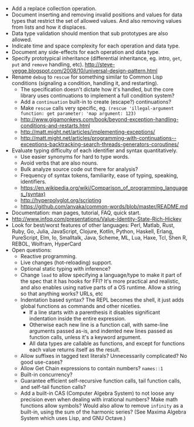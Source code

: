 - Add a replace collection operation.
- Document inserting and removing invalid positions and values for data types that restrict the set of allowed values. And also removing values from lists and how it displaces.
- Data type validation should mention that sub prototypes are also allowed.
- Indicate time and space complexity for each operation and data type.
- Document any side-effects for each operation and data type.
- Specify prototypical inheritance (differential inheritance, eg. intro, `get`, `put` and `remove` handling, etc). http://steve-yegge.blogspot.com/2008/10/universal-design-pattern.html
- Rename `debug` to `rescue` for something similar to Common Lisp conditions (signaling a condition, handling it, and restarting).
  - The specification doesn't dictate how it's handled, but the core library uses continuations to implement a full condition system?
  - Add a `continuation` built-in to create (escape?) continuations?
  - Make `rescue` calls very specific, eg. `(rescue 'illegal-argument function: get parameter: 'map argument: 123)`
  - http://www.gigamonkeys.com/book/beyond-exception-handling-conditions-and-restarts.html
  - http://matt.might.net/articles/implementing-exceptions/
  - http://matt.might.net/articles/programming-with-continuations--exceptions-backtracking-search-threads-generators-coroutines/
- Evaluate typing difficulty of each identifier and syntax quantitatively.
  - Use easier synonyms for hard to type words.
  - Avoid verbs that are also nouns.
  - Bulk analyze source code out there for analysis?
  - Frequency of syntax tokens, familiarity, ease of typing, speaking, identifiers.
  - https://en.wikipedia.org/wiki/Comparison_of_programming_languages_(syntax)
  - http://hyperpolyglot.org/scripting
  - https://github.com/anvaka/common-words/blob/master/README.md
- Documentation: man pages, tutorial, FAQ, quick start.
- http://www.infoq.com/presentations/Value-Identity-State-Rich-Hickey
- Look for best/worst features of other languages: Perl, Matlab, Rust, Ruby, Go, Julia, JavaScript, Clojure, Kotlin, Python, Haskell, Erlang, PureScript, Elm, Io, Smalltalk, Java, Scheme, ML, Lua, Haxe, Tcl, Shen R, REBOL, Wolfram, HyperCard
- Open questions:
  - Reactive programming.
  - Live changes (hot-reloading) support.
  - Optional static typing with inference?
  - Change `load` to allow specifying a language/type to make it part of the spec that it has hooks for FFI? It's more practical and realistic, and also enables using native parts of a OS runtime. Allow a string so that anything works? URLs, etc
  - Indentation based syntax? The REPL becomes the shell, it just adds global functions as commands and other niceties.
    - If a line starts with a parenthesis it disables significant indentation inside the entire expression.
    - Otherwise each new line is a function call, with same-line arguments passed as-is, and indented new lines passed as function calls, unless it's a keyword argument.
    - All data types are callable as functions, and except for functions each value returns itself as the result.
  - Allow suffixes in tagged text literals? Unnecessarily complicated? No good use-cases?
  - Allow Get Chain expressions to contain numbers? `names::1`
  - Built-in concurrency?
  - Guarantee efficient self-recursive function calls, tail function calls, and self-tail function calls?
  - Add a built-in CAS (Computer Algebra System) to not loose any precision even when dealing with irrational numbers? Make math functions allow symbols? Would also allow to remove `infinity` as a built-in, using the sum of the harmonic series? (See Maxima Algebra System which uses Lisp, and GNU Octave.)
